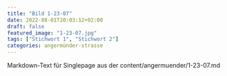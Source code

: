 ```yaml
---
title: "Bild 1-23-07"
date: 2022-08-01T20:03:12+02:00
draft: false
featured_image: "1-23-07.jpg"
tags: ["Stichwort 1", "Stichwort 2"]
categories: angermünder-strasse
---
```



Markdown-Text für Singlepage aus der content/angermuender/1-23-07.md